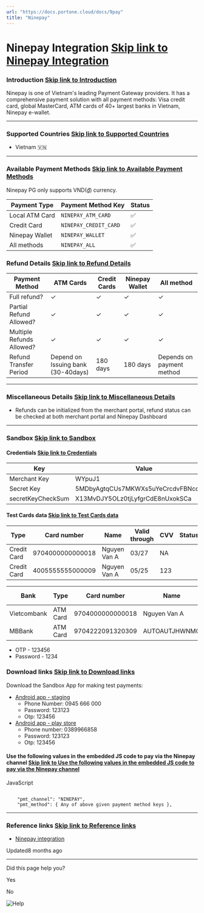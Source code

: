 ```yaml
---
url: "https://docs.portone.cloud/docs/9pay"
title: "Ninepay"
---
```


# Ninepay Integration   [Skip link to Ninepay Integration](https://docs.portone.cloud/docs/9pay\#ninepay-integration)

### Introduction   [Skip link to Introduction](https://docs.portone.cloud/docs/9pay\#introduction)

Ninepay is one of Vietnam's leading Payment Gateway providers. It has a comprehensive payment solution with all payment methods: Visa credit card, global MasterCard, ATM cards of 40+ largest banks in Vietnam, Ninepay e-wallet.

* * *

### Supported Countries   [Skip link to Supported Countries](https://docs.portone.cloud/docs/9pay\#supported-countries)

- Vietnam 🇻🇳

* * *

### Available Payment Methods   [Skip link to Available Payment Methods](https://docs.portone.cloud/docs/9pay\#available-payment-methods)

Ninepay PG only supports VND(₫) currency.

| Payment Type | Payment Method Key | Status |
| --- | --- | --- |
| Local ATM Card | `NINEPAY_ATM_CARD` | ✅ |
| Credit Card | `NINEPAY_CREDIT_CARD` | ✅ |
| Ninepay Wallet | `NINEPAY_WALLET` | ✅ |
| All methods | `NINEPAY_ALL` | ✅ |

### Refund Details   [Skip link to Refund Details](https://docs.portone.cloud/docs/9pay\#refund-details)

| Payment Method | ATM Cards | Credit Cards | Ninepay Wallet | All method |
| --- | --- | --- | --- | --- |
| Full refund? | ✓ | ✓ | ✓ | ✓ |
| Partial Refund Allowed? | ✓ | ✓ | ✓ | ✓ |
| Multiple Refunds Allowed? | ✓ | ✓ | ✓ | ✓ |
| Refund Transfer Period | Depend on Issuing bank (30-40days) | 180 days | 180 days | Depends on payment method |

* * *

### Miscellaneous Details   [Skip link to Miscellaneous Details](https://docs.portone.cloud/docs/9pay\#miscellaneous-details)

- Refunds can be initialized from the merchant portal, refund status can be checked at both merchant portal and Ninepay Dashboard

* * *

### Sandbox   [Skip link to Sandbox](https://docs.portone.cloud/docs/9pay\#sandbox)

#### Credentials   [Skip link to Credentials](https://docs.portone.cloud/docs/9pay\#credentials)

| Key | Value |
| --- | --- |
| Merchant Key | WYpuJ1 |
| Secret Key | 5MDbyAgtqCUs7MKWXs5uYeCrcdvFBNcdMDp |
| secretKeyCheckSum | X13MvDJY5OLz0tjLyfgrCdE8nUxokSCa |

#### Test Cards data   [Skip link to Test Cards data](https://docs.portone.cloud/docs/9pay\#test-cards-data)

| Type | Card number | Name | Valid through | CVV | Status |
| --- | --- | --- | --- | --- | --- |
| Credit Card | 9704000000000018 | Nguyen Van A | 03/27 | NA |  |
| Credit Card | 4005555555000009 | Nguyen Van A | 05/25 | 123 |  |

| Bank | Type | Card number | Name | Valid through | Phone Number | otp |
| --- | --- | --- | --- | --- | --- | --- |
| Vietcombank | ATM Card | 9704000000000018 | Nguyen Van A | 03/07 | NA | otp |
| MBBank | ATM Card | 9704222091320309 | AUTOAUTJHWNMQ | 05/21 | 0973214568 | 04111994 |

- OTP - 123456
- Password - 1234

### Download links   [Skip link to Download links](https://docs.portone.cloud/docs/9pay\#download-links)

Download the Sandbox App for making test payments:

- [Android app - staging](https://github.com/iamport-intl/Integration-documents/blob/master/app-stg-release.apk)
  - Phone Number: 0945 666 000
  - Password: 123123
  - Otp: 123456
- [Android app - play store](https://play.google.com/store/apps/details?id=vn.ninepay.ewallet)
  - Phone number: 0389966858
  - Password: 123123
  - Otp: 123456

#### Use the following values in the embedded JS code to pay via the Ninepay channel   [Skip link to Use the following values in the embedded JS code to pay via the Ninepay channel](https://docs.portone.cloud/docs/9pay\#use-the-following-values-in-the-embedded-js-code-to-pay-via-the-ninepay-channel)

JavaScript

```rdmd-code lang-javascript theme-light

    "pmt_channel": "NINEPAY",
    "pmt_method": { Any of above given payment method keys },

```

* * *

### Reference links   [Skip link to Reference links](https://docs.portone.cloud/docs/9pay\#reference-links)

- [Ninepay integration](https://github.com/iamport-intl/Integration-documents/blob/master/%5B9Pay%5D%20API%20Documents.pdf)

Updated8 months ago

* * *

Did this page help you?

Yes

No

![Help](https://cdn.jsdelivr.net/gh/iamport-intl/portone-devx-chatbot-widget@production/public/chat-intro1.svg)